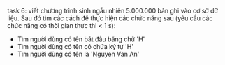 task 6: viết chương trình sinh ngẫu nhiên 5.000.000 bản ghi vào cơ sở dữ liệu. Sau đó tìm các cách để thực hiện các chức năng sau (yêu cầu các chức năng có thời gian thực thi < 1 s):
- Tìm người dùng có tên bắt đầu băng chữ 'H'
- Tìm người dùng có tên có chứa ký tự 'H'
- Tìm người dùng có tên là 'Nguyen Van An'
